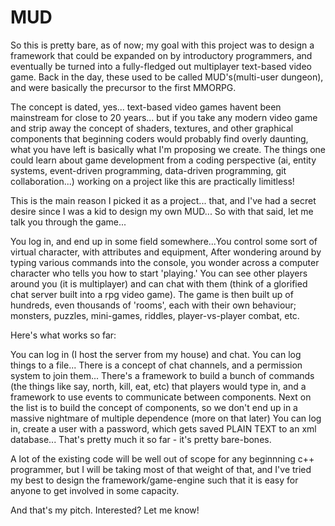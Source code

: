 # MUD


So this is pretty bare, as of now; my goal with this project was to design a framework that could be expanded on by introductory programmers, and eventually be turned into a fully-fledged out multiplayer text-based video game. Back in the day, these used to be called MUD's(multi-user dungeon), and were basically the precursor to the first MMORPG.

The concept is dated, yes... text-based video games havent been mainstream for close to 20 years... but if you take any modern video game and strip away the concept of shaders, textures, and other graphical components that beginning coders would probably find overly daunting, what you have left is basically what I'm proposing we create. The things one could learn about game development from a coding perspective (ai, entity systems, event-driven programming, data-driven programming, git collaboration...) working on a project like this are practically limitless! 

This is the main reason I picked it as a project... that, and I've had a secret desire since I was a kid to design my own MUD... So with that said, let me talk you through the game...

You log in, and end up in some field somewhere...You control some sort of virtual character, with attributes and equipment,  After wondering around by typing various commands into the console, you wonder across a computer character who tells you how to start 'playing.' You can see other players around you (it is multiplayer) and can chat with them (think of a glorified chat server built into a rpg video game). The game is then built up of hundreds, even thousands of 'rooms', each with their own behaviour; monsters, puzzles, mini-games, riddles, player-vs-player combat, etc.

Here's what works so far:

You can log in (I host the server from my house) and chat. You can log things to a file... There is a concept of chat channels, and a permission system to join them... There's a framework to build a bunch of commands (the things like say, north, kill, eat, etc) that players would type in, and a framework to use events to communicate between components. Next on the list is to build the concept of components, so we don't end up in a massive nightmare of multiple dependence (more on that later) You can log in, create a user with a password, which gets saved PLAIN TEXT to an xml database... That's pretty much it so far - it's pretty bare-bones.

A lot of the existing code will be well out of scope for any beginnning c++ programmer, but I will be taking most of that weight of that, and I've tried my best to design the framework/game-engine such that it is easy for anyone to get involved in some capacity. 

And that's my pitch. Interested? Let me know!

      

